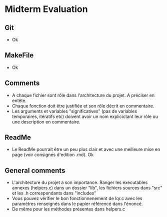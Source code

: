 # Midterm Evaluation

## Git 
- Ok
## MakeFile
- Ok
## Comments
- A chaque fichier sont rôle dans l'architecture du projet. A préciser en entête.
- Chaque fonction doit être justifiée et son rôle décrit en commentaire.
- Les arguments et variables "significatives" (pas de variables temporaires, itératifs etc) doivent avoir un nom explicictant leur rôle ou une description en commentaire. 
## ReadMe
- Le ReadMe pourrait être un peu plus clair et avec une meilleure mise en page (voir consignes d'edition .md). Ok
## General comments
- L'architecture du projet a son importance. Ranger les executables annexes (helpers.c) dans un dossier "lib", les fichiers sources dans "src" et les .h correspondants dans "includes"
- Vous pouvez vérifier le bon fonctionnenement de lqr.c avec les paramètres renseignés dans le papier référencé dans l'énoncé. 
- De même pour les méthodes présentes dans helpers.c 